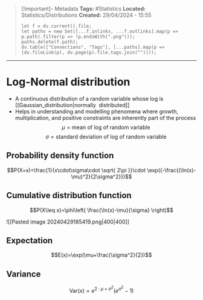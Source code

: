 > [!important]- Metadata
> **Tags:** #Statistics 
> **Located:** Statistics/Distributions
> **Created:** 29/04/2024 - 15:55
> ```dataviewjs
> let f = dv.current().file;
> let paths = new Set([...f.inlinks, ...f.outlinks].map(p => p.path).filter(p => !p.endsWith(".png")));
> paths.delete(f.path);
> dv.table(["Connections", "Tags"], [...paths].map(p => [dv.fileLink(p), dv.page(p).file.tags.join("")]));
> ```

___
# Log-Normal distribution
- A continuous distribution of a random variable whose log is [[Gaussian_distribution|normally  distributed]]
- Helps in understanding and modelling phenomena where growth, multiplication, and positive constraints are inherently part of the process
$$\mu=\text{mean of log of random variable}$$
$$\sigma=\text{standard deviation of log of random variable}$$
## Probability density function
$$P(X=x)=\frac{1}{x\cdot\sigma\cdot \sqrt{ 2\pi }}\cdot \exp({-\frac{(\ln(x)-\mu)^2}{2\sigma^2}})$$

## Cumulative distribution function
$$P(X\leq x)=\phi\left( \frac{\ln(x)-\mu}{\sigma} \right)$$


![[Pasted image 20240429185419.png|400|400]]


## Expectation
$$E(x)=\exp(\mu+\frac{\sigma^2}{2})$$

## Variance
$$\text{Var}(x)=e^{2\cdot\mu+\sigma^2}(e^{\sigma^2}-1)$$